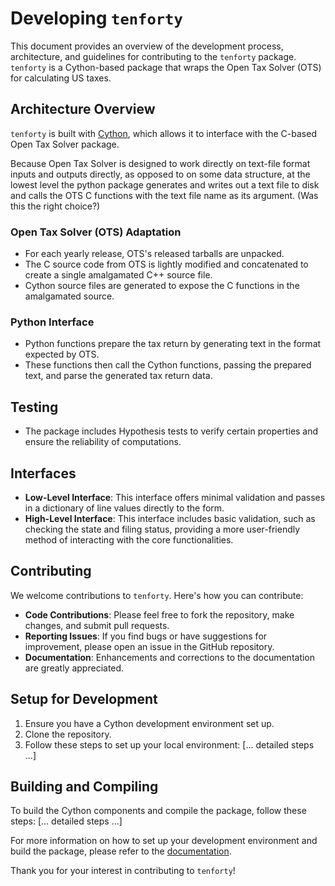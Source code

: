 # Developing `tenforty`

This document provides an overview of the development process, architecture, and
guidelines for contributing to the `tenforty` package. `tenforty` is a
Cython-based package that wraps the Open Tax Solver (OTS) for calculating US
taxes.


## Architecture Overview

`tenforty` is built with [Cython](https://cython.org), which allows it to
interface with the C-based Open Tax Solver package.

Because Open Tax Solver is designed to work directly on text-file format inputs
and outputs directly, as opposed to on some data structure, at the lowest level
the python package generates and writes out a text file to disk and calls the
OTS C functions with the text file name as its argument. (Was this the right
choice?)



### Open Tax Solver (OTS) Adaptation

- For each yearly release, OTS's released tarballs are unpacked.
- The C source code from OTS is lightly modified and concatenated to create a
  single amalgamated C++ source file.
- Cython source files are generated to expose the C functions in the amalgamated
  source.

### Python Interface

- Python functions prepare the tax return by generating text in the format expected by OTS.
- These functions then call the Cython functions, passing the prepared text, and parse the generated tax return data.


## Testing

- The package includes Hypothesis tests to verify certain properties and ensure the reliability of computations.


## Interfaces

- **Low-Level Interface**: This interface offers minimal validation and passes in a dictionary of line values directly to the form.
- **High-Level Interface**: This interface includes basic validation, such as checking the state and filing status, providing a more user-friendly method of interacting with the core functionalities.


## Contributing

We welcome contributions to `tenforty`. Here's how you can contribute:
- **Code Contributions**: Please feel free to fork the repository, make changes, and submit pull requests.
- **Reporting Issues**: If you find bugs or have suggestions for improvement, please open an issue in the GitHub repository.
- **Documentation**: Enhancements and corrections to the documentation are greatly appreciated.


## Setup for Development

1. Ensure you have a Cython development environment set up.
2. Clone the repository.
3. Follow these steps to set up your local environment: [... detailed steps ...]


## Building and Compiling

To build the Cython components and compile the package, follow these steps: [... detailed steps ...]

For more information on how to set up your development environment and build the package, please refer to the [documentation](link-to-documentation).

Thank you for your interest in contributing to `tenforty`!
